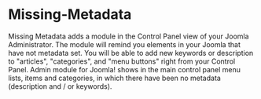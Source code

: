 # Missing-Metadata
Missing Metadata adds a module in the Control Panel view of your Joomla Administrator. The module will remind you elements in your Joomla that have not metadata set. You will be able to add new keywords or description to "articles", "categories", and "menu buttons" right from your Control Panel.  Admin module for Joomla! shows in the main control panel menu lists, items and categories, in which there have been no metadata (description and / or keywords).
